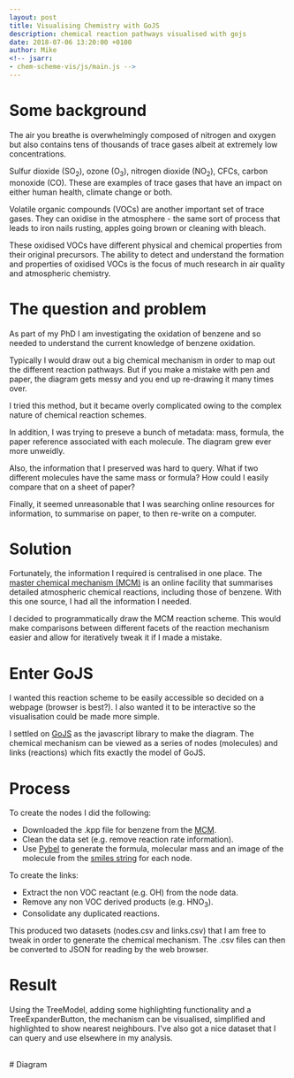 ```yaml
---
layout: post
title: Visualising Chemistry with GoJS
description: chemical reaction pathways visualised with gojs
date: 2018-07-06 13:20:00 +0100
author: Mike
<!-- jsarr:
- chem-scheme-vis/js/main.js -->
---
```


# Some background

The air you breathe is overwhelmingly composed of nitrogen and oxygen but also contains tens of thousands of trace gases albeit at extremely low concentrations. 

Sulfur dioxide (SO<sub>2</sub>), ozone (O<sub>3</sub>), nitrogen dioxide (NO<sub>2</sub>), CFCs, carbon monoxide (CO). These are examples of trace gases that have an impact on either human health, climate change or both. 

Volatile organic compounds (VOCs) are another important set of trace gases. They can oxidise in the atmosphere - the same sort of process that leads to iron nails rusting, apples going brown or cleaning with bleach.

These oxidised VOCs have different physical and chemical properties from their original precursors. The ability to detect and understand the formation and properties of oxidised VOCs is the focus of much research in air quality and atmospheric chemistry.

# The question and problem

As part of my PhD I am investigating the oxidation of benzene and so needed to understand the current knowledge of benzene oxidation.

Typically I would draw out a big chemical mechanism in order to map out the different reaction pathways. But if you make a mistake with pen and paper, the diagram gets messy and you end up re-drawing it many times over. 

I tried this method, but it became overly complicated owing to the complex nature of chemical reaction schemes. 

In addition, I was trying to preseve a bunch of metadata: mass, formula, the paper reference associated with each molecule. The diagram grew ever more unweidly.

Also, the information that I preserved was hard to query. What if two different molecules have the same mass or formula? How could I easily compare that on a sheet of paper?

Finally, it seemed unreasonable that I was searching online resources for information, to summarise on paper, to then re-write on a computer.

# Solution

Fortunately, the information I required is centralised in one place. The [master chemical mechanism (MCM)][mcm] is an online facility that summarises detailed atmospheric chemical reactions, including those of benzene. With this one source, I had all the information I needed. 

I decided to programmatically draw the MCM reaction scheme. This would make comparisons between different facets of the reaction mechanism easier and allow for iteratively tweak it if I made a mistake.

# Enter GoJS

I wanted this reaction scheme to be easily accessible so decided on a webpage (browser is best?). I also wanted it to be interactive so the visualisation could be made more simple.

I settled on [GoJS][gojs] as the javascript library to make the diagram. The chemical mechanism can be viewed as a series of nodes (molecules) and links (reactions) which fits exactly the model of GoJS.

# Process

To create the nodes I did the following:

- Downloaded the .kpp file for benzene from the [MCM][mcm].
- Clean the data set (e.g. remove reaction rate information).
- Use [Pybel][pybel] to generate the formula, molecular mass and an image of the molecule from the [smiles string][smiles] for each node.

To create the links:

- Extract the non VOC reactant (e.g. OH) from the node data.
- Remove any non VOC derived products (e.g. HNO<sub>3</sub>).
- Consolidate any duplicated reactions.

This produced two datasets (nodes.csv and links.csv) that I am free to tweak in order to generate the chemical mechanism. The .csv files can then be converted to JSON for reading by the web browser.

# Result

Using the TreeModel, adding some highlighting functionality and a TreeExpanderButton, the mechanism can be visualised, simplified and highlighted to show nearest neighbours. I've also got a nice dataset that I can query and use elsewhere in my analysis.

[gojs]: https://gojs.net/latest/index.html
[mcm]: http://mcm.leeds.ac.uk/MCM/
[pybel]: http://openbabel.org/docs/dev/UseTheLibrary/Python_PybelAPI.html
[smiles]: https://en.wikipedia.org/wiki/Simplified_molecular-input_line-entry_system

<br>
# Diagram
<div id="myDiagramDiv" style="width:inherit; height:450pt; background-color: none"></div>
<script src="https://cdnjs.cloudflare.com/ajax/libs/gojs/1.7.29/go-debug.js"></script>
<script src="{{ base.url | prepend: site.url }}/assets/chem-scheme-vis/js/chem-scheme-vis.js"></script>